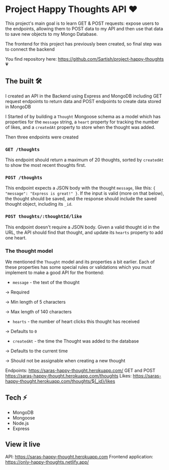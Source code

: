 # Project Happy Thoughts API ❤️
This project's main goal is to learn GET  & POST requests: expose users to the endpoints, allowing them to POST data to my API and then use that data to save new objects to my Mongo Database.

The frontend for this project has previously been created, so final step was to connect the backend 

You find repository here: https://github.com/Sartish/project-happy-thoughts 💗

## The built 🛠
I created an API in the Backend using Express and MongoDB including GET request endpoints to return data and POST endpoints to create data stored in MongoDB

I Started of by building a `Thought` Mongoose schema as a model which has properties for the `message` string, a `heart` property for tracking the number of likes, and a `createdAt` property to store when the thought was added.

Then three endpoints were created

### `GET /thoughts`

This endpoint should return a maximum of 20 thoughts, sorted by `createdAt` to show the most recent thoughts first.

### `POST /thoughts`

This endpoint expects a JSON body with the thought `message`, like this: `{ "message": "Express is great!" }`. If the input is valid (more on that below), the thought should be saved, and the response should include the saved thought object, including its `_id`.

### `POST thoughts/:thoughtId/like`

This endpoint doesn't require a JSON body. Given a valid thought id in the URL, the API should find that thought, and update its `hearts` property to add one heart.

### The thought model

We mentioned the `Thought` model and its properties a bit earlier. Each of these properties has some special rules or validations which you must implement to make a good API for the frontend:

- `message` - the text of the thought

→ Required

→ Min length of 5 characters

→ Max length of 140 characters

- `hearts` - the number of heart clicks this thought has received

→ Defaults to `0`

- `createdAt` - the time the Thought was added to the database

→ Defaults to the current time

→ Should not be assignable when creating a new thought

Endpoints: 
https://saras-happy-thought.herokuapp.com/
GET and POST 
https://saras-happy-thought.herokuapp.com/thoughts
Likes: 
https://saras-happy-thought.herokuapp.com/thoughts/${_id}/likes

## Tech ⚡️
- MongoDB
- Mongoose
- Node.js
- Express

## View it live

API: https://saras-happy-thought.herokuapp.com
Frontend application: https://only-happy-thoughts.netlify.app/





